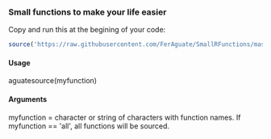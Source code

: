 ### Small functions to make your life easier

Copy and run this at the begining of your code:<br />
```r
source('https://raw.githubusercontent.com/FerAguate/SmallRFunctions/master/aguate_source.R')
```
#### Usage
aguatesource(myfunction)
#### Arguments
myfunction = character or string of characters with function names. If myfunction == 'all', all functions will be sourced.
